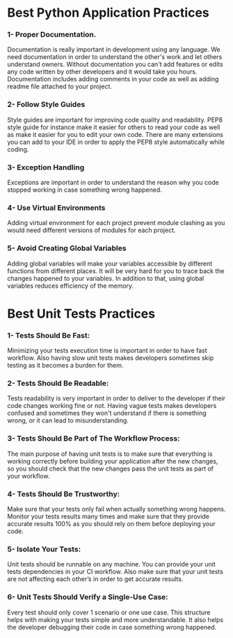# Best Python Application Practices 

### 1- Proper Documentation.
Documentation is really important in development using any language. We need documentation in order to understand the other's work and let others understand owners. Without documentation you can't add features or edits any code written by other developers and it would take you hours. Documentation includes adding comments in your code as well as adding readme file attached to your project.

### 2- Follow Style Guides
Style guides are important for improving code quality and readability. PEP8  style guide for instance make it easier for others to read your code as well as make it easier for you to edit your own code. There are many extensions you can add to your IDE in order to apply the PEP8  style automatically while coding.

### 3- Exception Handling
Exceptions are important in order to understand the reason why you code stopped working in case something wrong happened.

### 4- Use Virtual Environments
Adding virtual environment for each project prevent module clashing as you would need different versions of modules for each project.

### 5- Avoid Creating Global Variables
Adding global variables will make your variables accessible by different functions from different places. It will be very hard for you to trace back the changes happened to your variables. In addition to that, using global variables reduces efficiency of the memory. 


# Best Unit Tests Practices 

### 1- Tests Should Be Fast:
Minimizing your tests execution time is important in order to have fast workflow.  Also having slow unit tests makes developers sometimes skip testing as it becomes a burden for them. 

### 2- Tests Should Be Readable:
Tests readability is very important in order to deliver to the developer if their code changes working fine or not. Having vague tests makes developers confused and sometimes they won't understand if there is something wrong, or it can lead to misunderstanding. 

### 3- Tests Should Be Part of The Workflow Process:
The main purpose of having unit tests is to make sure that everything is working correctly before building your application after the new changes, so you should check that the new changes pass the unit tests as part of your workflow. 

### 4- Tests Should Be Trustworthy: 
Make sure that your tests only fail when actually something wrong happens. Monitor your tests results many times and make sure that they provide accurate results 100% as you should rely on them before deploying your code. 

### 5- Isolate Your Tests:
Unit tests should be runnable on any machine. You can provide your unit tests dependencies in your CI workflow. Also make sure that your unit tests are not affecting each other’s in order to get accurate results.

### 6- Unit Tests Should Verify a Single-Use Case:
Every test should only cover 1 scenario or one use case. This structure helps with making your tests simple and more understandable. It also helps the developer debugging their code in case something wrong happened.
